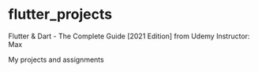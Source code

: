 # flutter_projects

Flutter & Dart - The Complete Guide [2021 Edition]
from Udemy
Instructor: Max

My projects and assignments
